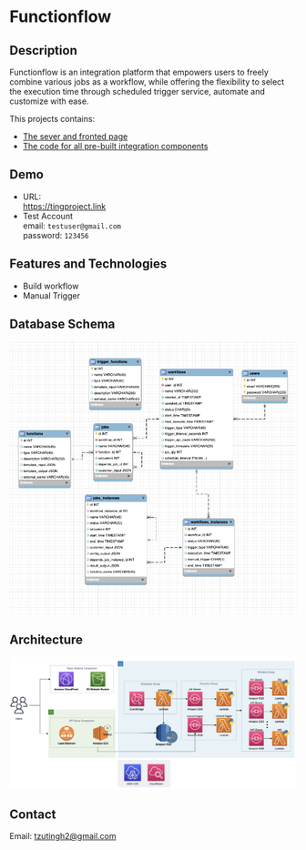 # Functionflow

## Description
Functionflow is an integration platform that empowers users to freely combine various jobs as a workflow, while offering the flexibility to select the execution time through scheduled trigger service, automate and customize with ease.

This projects contains:

- [The sever and fronted page ](https://github.com/tzutingspace/functionflow)
- [The code for all pre-built integration components](https://github.com/tzutingspace/functionflow_lambda)

## Demo
- URL:  
  https://tingproject.link
- Test Account  
  email: `testuser@gmail.com`  
  password: `123456`

## Features and Technologies
- Build workflow
- Manual Trigger

## Database Schema 
![image](./images/sql_db_schema.png)
## Architecture 
![image](./images/architecture.png)


## Contact 
Email: tzutingh2@gmail.com
